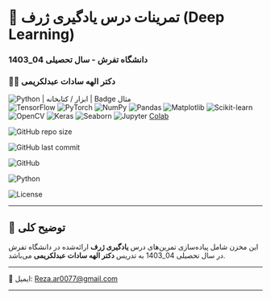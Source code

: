 # 🧠 تمرینات درس یادگیری ژرف (Deep Learning)
### دانشگاه تفرش - سال تحصیلی 04_1403
### 👩‍🏫 دکتر الهه سادات عبدلکریمی
![Python](https://img.shields.io/badge/Python-3.10-blue)
| ابزار / کتابخانه | Badge مثال                                                               
 ![TensorFlow](https://img.shields.io/badge/TensorFlow-2.13-orange)
![PyTorch](https://img.shields.io/badge/PyTorch-2.1-red)
![NumPy](https://img.shields.io/badge/NumPy-1.26-blue)
![Pandas](https://img.shields.io/badge/Pandas-2.2-lightgrey)
![Matplotlib](https://img.shields.io/badge/Matplotlib-3.8-green)
![Scikit-learn](https://img.shields.io/badge/scikit--learn-1.4-yellowgreen)
![OpenCV](https://img.shields.io/badge/OpenCV-4.8-blue)
![Keras](https://img.shields.io/badge/Keras-2.13-red)
![Seaborn](https://img.shields.io/badge/Seaborn-0.13-cyan)
![Jupyter](https://img.shields.io/badge/Jupyter-Notebook-orange)
[Colab](https://img.shields.io/badge/Google-Colab-yellow)


![GitHub repo size](https://img.shields.io/github/repo-size/your-username/deep-learning-homeworks)

![GitHub last commit](https://img.shields.io/github/last-commit/your-username/deep-learning-homeworks)

![GitHub](https://img.shields.io/badge/status-active-brightgreen)

![Python](https://img.shields.io/badge/python-3.10-blue.svg)

![License](https://img.shields.io/badge/license-Academic-lightgrey)

---

## 📝 توضیح کلی

این مخزن شامل پیاده‌سازی تمرین‌های درس **یادگیری ژرف** ارائه‌شده در دانشگاه تفرش در سال تحصیلی 04_1403 به تدریس **دکتر الهه سادات عبدلکریمی** می‌باشد.

---
📧 ایمیل: Reza.ar0077@gmail.com

---
